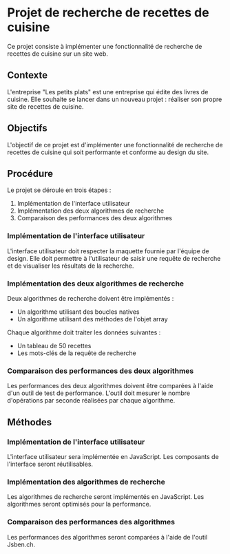 # Projet de recherche de recettes de cuisine

Ce projet consiste à implémenter une fonctionnalité de recherche de recettes de cuisine sur un site web.

## Contexte

L'entreprise "Les petits plats" est une entreprise qui édite des livres de cuisine. Elle souhaite se lancer dans un nouveau projet : réaliser son propre site de recettes de cuisine.

## Objectifs

L'objectif de ce projet est d'implémenter une fonctionnalité de recherche de recettes de cuisine qui soit performante et conforme au design du site.

## Procédure

Le projet se déroule en trois étapes :

1. Implémentation de l'interface utilisateur
2. Implémentation des deux algorithmes de recherche
3. Comparaison des performances des deux algorithmes

### Implémentation de l'interface utilisateur

L'interface utilisateur doit respecter la maquette fournie par l'équipe de design. Elle doit permettre à l'utilisateur de saisir une requête de recherche et de visualiser les résultats de la recherche.

### Implémentation des deux algorithmes de recherche

Deux algorithmes de recherche doivent être implémentés :

* Un algorithme utilisant des boucles natives
* Un algorithme utilisant des méthodes de l'objet array

Chaque algorithme doit traiter les données suivantes :

* Un tableau de 50 recettes
* Les mots-clés de la requête de recherche

### Comparaison des performances des deux algorithmes

Les performances des deux algorithmes doivent être comparées à l'aide d'un outil de test de performance. L'outil doit mesurer le nombre d'opérations par seconde réalisées par chaque algorithme.

## Méthodes

### Implémentation de l'interface utilisateur

L'interface utilisateur sera implémentée en JavaScript. Les composants de l'interface seront réutilisables.

### Implémentation des algorithmes de recherche

Les algorithmes de recherche seront implémentés en JavaScript. Les algorithmes seront optimisés pour la performance.

### Comparaison des performances des algorithmes

Les performances des algorithmes seront comparées à l'aide de l'outil Jsben.ch.
